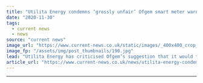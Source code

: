 ```yaml
---
title: "Utilita Energy condemns ‘grossly unfair’ Ofgem smart meter warning"
date: "2020-11-30"
tags: 
  - current news
  - news
source: "current news"
image_url: "https://www.current-news.co.uk/static/images/_400x400_crop_center-center/Smart-meter-install-credit-SMS-plc.jpg"
image_fp: "/assets/img/post_thumbnails/190.jpg"
lead: "​Utilita Energy has criticised Ofgem’s suggestion that it would take emergency measures if it fails to meet second generation smart meter targets, claiming it is ‘grossly unfair’."
article_url: "https://www.current-news.co.uk/news/utilita-energy-condemns-grossly-unfair-ofgem-smart-meter-warning?utm_source=rss-feeds&utm_medium=rss&utm_campaign=rss"
---
```


---
